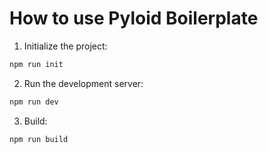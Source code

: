 # How to use Pyloid Boilerplate

1. Initialize the project:

```bash
npm run init
```

2. Run the development server:

```bash
npm run dev
```

3. Build:

```bash
npm run build
```
